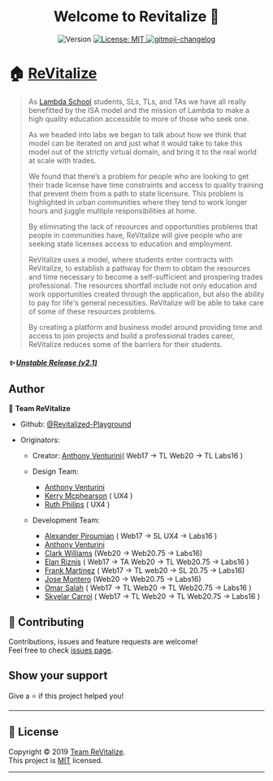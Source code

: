 <h1 align="center">Welcome to Revitalize 👋</h1>
<p align="center" >
  <img alt="Version" src="https://img.shields.io/badge/version-2.0-blue.svg?cacheSeconds=2592000" />
  <a href="./license" target="_blank">
    <img alt="License: MIT" src="https://img.shields.io/badge/License-MIT-yellow.svg" />
  </a>
    <a href="https://github.com/frinyvonnick/gitmoji-changelog">
    <img src="https://img.shields.io/badge/changelog-gitmoji-brightgreen.svg" alt="gitmoji-changelog">
  </a>
</p>

# 🏠 [ReVitalize](https://revitalize.community/)

> As [Lambda School](https://lambdaschool.com) students, SLs, TLs, and TAs we have all really benefitted by the ISA model and the mission of Lambda to make a high quality education accessible to more of those who seek one.
>
> As we headed into labs we began to talk about how we think that model can be iterated on and just what it would take to take this model out of the strictly virtual domain, and bring it to the real world at scale with trades.
>
> We found that there’s a problem for people who are looking to get their trade license have time constraints and access to quality training that prevent them from a path to state licensure. This problem is highlighted in urban communities where they tend to work longer hours and juggle multiple responsibilities at home.
>
> By eliminating the lack of resources and opportunities problems that people in communities have, ReVitalize will give people who are seeking state licenses access to education and employment.
>
> ReVitalize uses a model, where students enter contracts with ReVitalize, to establish a pathway for them to obtain the resources and time necessary to become a self-sufficient and prospering trades professional. The resources shortfall include not only education and work opportunities created through the application, but also the ability to pay for life's general necessities. ReVitalize will be able to take care of some of these resources problems.
>
> By creating a platform and business model around providing time and access to join projects and build a professional trades career, ReVitalize reduces some of the barriers for their students.

##### ✨ [Unstable Release (v2.1)](https://revitalize.netlify.com/)

## Author

👤 **Team ReVitalize**

- Github: [@Revitalized-Playground](https://github.com/Revitalized-Playground)

- Originators:

  - Creator: [Anthony Venturini](https://github.com/adventurini)( Web17 -> TL Web20 -> TL Labs16 )
  - Design Team:

    - [Anthony Venturini](https://github.com/adventurini)
    - [Kerry Mcphearson](https://dribbble.com/kerrybtone) ( UX4 )
    - [Ruth Philips]() ( UX4 )

  - Development Team:
    - [Alexander Piroumian](https://github.com/AlexxanderP) ( Web17 -> SL UX4 -> Labs16 )
    - [Anthony Venturini](https://github.com/adventurini)
    - [Clark Williams](https://github.com/Cwill14) (Web20 -> Web20.75 -> Labs16)
    - [Elan Riznis](https://github.com/Zealll) ( Web17 -> TA Web20 -> TL Web20.75 -> Labs16 )
    - [Frank Martinez](https://github.com/LeTanque) ( Web17 -> TL web20 -> SL 20.75 -> Labs16)
    - [Jose Montero](https://github.com/JoseMarioDev) (Web20 -> Web20.75 -> Labs16)
    - [Omar Salah](https://github.com/omarsalah95) ( Web17 -> TL Web20 -> TL Web20.75 -> Labs16 )
    - [Skyelar Carrol](https://github.com/Fractured2K) ( Web17 -> TL Web20 -> TL Web20.75 -> Labs16 )

## 🤝 Contributing

Contributions, issues and feature requests are welcome!<br />Feel free to check [issues page](https://github.com/Revitalized-Playground/Front-End/issues/new).

## Show your support

Give a ⭐️ if this project helped you!

---

## 📝 License

Copyright © 2019 [Team ReVitalize](https://github.com/Revitalized-Playground).<br />
This project is [MIT](../license) licensed.

---
